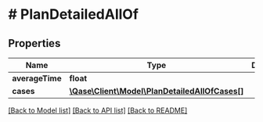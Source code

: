 # # PlanDetailedAllOf

## Properties

Name | Type | Description | Notes
------------ | ------------- | ------------- | -------------
**averageTime** | **float** |  | [optional]
**cases** | [**\Qase\Client\Model\PlanDetailedAllOfCases[]**](PlanDetailedAllOfCases.md) |  | [optional]

[[Back to Model list]](../../README.md#models) [[Back to API list]](../../README.md#endpoints) [[Back to README]](../../README.md)
